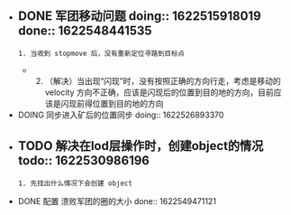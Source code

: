 - DONE 军团移动问题
  doing:: 1622515918019
  done:: 1622548441535
	-
	  1. 当收到 stopmove 后，没有重新定位寻路到目标点
	-
	  2. （解决）当出现“闪现”时，没有按照正确的方向行走，考虑是移动的 velocity 方向不正确，应该是闪现后的位置到目的地的方向，目前应该是闪现前得位置到目的地的方向
- DOING 同步进入矿后的位置同步
  doing:: 1622526893370
- TODO 解决在lod层操作时，创建object的情况 
  todo:: 1622530986196
	-
	  1. 先找出什么情况下会创建 object
- DONE 配置 溃败军团的圈的大小
  done:: 1622549471121